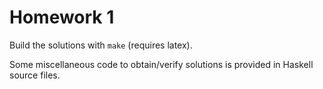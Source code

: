 # Homework 1

Build the solutions with `make` (requires latex).

Some miscellaneous code to obtain/verify solutions is provided in
Haskell source files.
